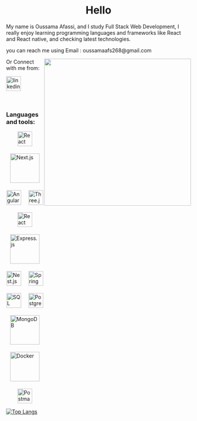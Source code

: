 
<!--
**Oussama268/Oussama268** is a ✨ _special_ ✨ repository because its `README.md` (this file) appears on your GitHub profile.

Here are some ideas to get you started:

- 🔭 I’m currently working on ...
- 🌱 I’m currently learning ...
- 👯 I’m looking to collaborate on ...
- 🤔 I’m looking for help with ...
- 💬 Ask me about ...
- 📫 How to reach me: ...
- 😄 Pronouns: ...
- ⚡ Fun fact: ...
-->

<h1 align="center">Hello</h1>


<p>My name is Oussama Afassi, and I study Full Stack Web Development, I really enjoy learning programming languages and frameworks like React and React native, and checking latest technologies. </p>
<p>you can reach me using Email : oussamaafs268@gmail.com</p>

<img width="400px" align="right" src="https://giffiles.alphacoders.com/258/2584.gif">


<p>Or Connect with me from:</p>



<p>
  <a href="https://www.linkedin.com/in/oussama-afassi-9428a1285" rel="nofollow noreferrer">
    <img width="40px" src="https://cdn-icons-png.flaticon.com/512/174/174857.png" alt="linkedin">
  </a> 
</p>
<br>





<h3 font-weight="bolder">Languages and tools:</h3>

<div style="display: flex; flex-wrap: wrap; justify-content: center; align-items: center; gap: 20px;">
  <span><img width="40px" src="https://upload.wikimedia.org/wikipedia/commons/a/a7/React-icon.svg" alt="React"></span>
  <span><img width="80px" src="https://upload.wikimedia.org/wikipedia/commons/8/8e/Nextjs-logo.svg" alt="Next.js"></span>
  <span><img width="40px" src="https://upload.wikimedia.org/wikipedia/commons/c/cf/Angular_full_color_logo.svg" alt="Angular"></span>
  <span><img width="40px" src="https://raw.githubusercontent.com/mrdoob/three.js/master/files/icon.svg" alt="Three.js"></span>
  <span><img width="40px" src="https://avatars.githubusercontent.com/u/44563681?s=200&v=4" alt="React Three Fiber"></span>
  <span><img width="80px" src="https://upload.wikimedia.org/wikipedia/commons/6/64/Expressjs.png" alt="Express.js"></span>
  <span><img width="40px" src="https://docs.nestjs.com/assets/logo-small.svg" alt="Nest.js"></span>
  <span><img width="40px" src="https://upload.wikimedia.org/wikipedia/commons/4/4d/Spring_Logo.svg" alt="Spring Boot"></span>
  <span><img width="40px" src="https://upload.wikimedia.org/wikipedia/commons/8/87/Sql_data_base_with_logo.png" alt="SQL"></span>
  <span><img width="40px" src="https://upload.wikimedia.org/wikipedia/commons/2/29/Postgresql_elephant.svg" alt="PostgreSQL"></span>
  <span><img width="80px" src="https://webimages.mongodb.com/_com_assets/cms/mongodb-logo-rgb-j6w271g1xn.jpg" alt="MongoDB"></span>
  <span><img width="80px" src="https://upload.wikimedia.org/wikipedia/commons/4/4e/Docker_%28container_engine%29_logo.svg" alt="Docker"></span>
  <span><img width="40px" src="https://www.postman.com/assets/logos/postman-logo-stacked.svg" alt="Postman"></span>
</div>




[![Top Langs](https://github-readme-stats.vercel.app/api/top-langs/?username=anuraghazra&layout=donut)](https://github.com/anuraghazra/github-readme-stats)
